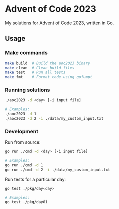 # Advent of Code 2023
My solutions for Advent of Code 2023, written in Go.

## Usage

### Make commands
```sh
make build  # Build the aoc2023 binary
make clean  # Clean build files
make test   # Run all tests
make fmt    # Format code using gofumpt
```

### Running solutions
```sh
./aoc2023 -d <day> [-i input file]

# Examples:
./aoc2023 -d 1
./aoc2023 -d 2 -i ./data/my_custom_input.txt
```

### Development
Run from source:
```sh
go run ./cmd -d <day> [-i input file]

# Examples:
go run ./cmd -d 1
go run ./cmd -d 2 -i ./data/my_custom_input.txt
```
Run tests for a particular day:
```sh
go test ./pkg/day<day>

# Examples:
go test ./pkg/day01
```

